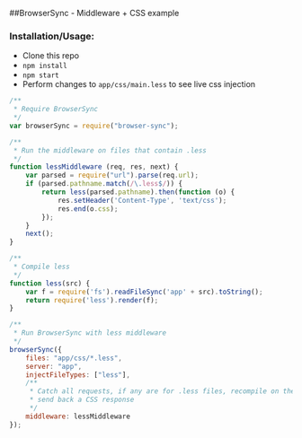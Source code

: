 ##BrowserSync - Middleware + CSS example

### Installation/Usage:

- Clone this repo
- `npm install`
- `npm start`
- Perform changes to `app/css/main.less` to see live css injection

```js
/**
 * Require BrowserSync
 */
var browserSync = require("browser-sync");

/**
 * Run the middleware on files that contain .less
 */
function lessMiddleware (req, res, next) {
    var parsed = require("url").parse(req.url);
    if (parsed.pathname.match(/\.less$/)) {
        return less(parsed.pathname).then(function (o) {
            res.setHeader('Content-Type', 'text/css');
            res.end(o.css);
        });
    }
    next();
}

/**
 * Compile less
 */
function less(src) {
    var f = require('fs').readFileSync('app' + src).toString();
    return require('less').render(f);
}

/**
 * Run BrowserSync with less middleware
 */
browserSync({
    files: "app/css/*.less",
    server: "app",
    injectFileTypes: ["less"],
    /**
     * Catch all requests, if any are for .less files, recompile on the fly and
     * send back a CSS response
     */
    middleware: lessMiddleware
});

```


